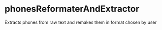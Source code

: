 # phonesReformaterAndExtractor
Extracts phones from raw text and remakes them in format chosen by user
